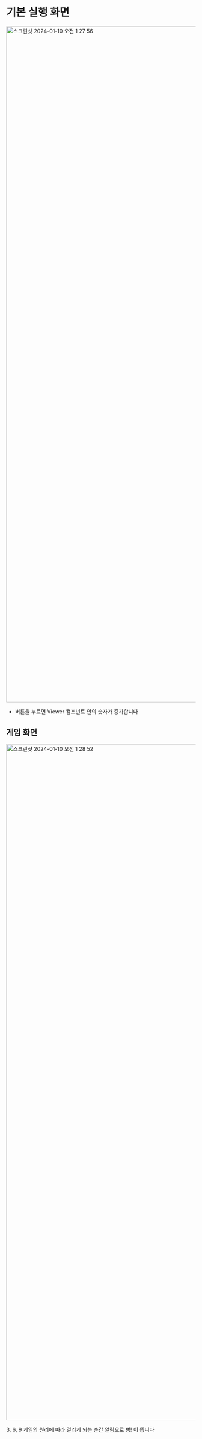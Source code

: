 # 기본 실행 화면
<img width="1792" alt="스크린샷 2024-01-10 오전 1 27 56" src="https://github.com/wanyam2/React/assets/131340668/83844bf5-71b1-4a56-871e-00f3fafb8fa7">

+ 버튼을 누르면 Viewer 컴포넌트 안의 숫자가 증가합니다

## 게임 화면
<img width="1792" alt="스크린샷 2024-01-10 오전 1 28 52" src="https://github.com/wanyam2/React/assets/131340668/86d6933c-b68f-4fd9-a507-3a2820ed402e">

3, 6, 9 게임의 원리에 따라 걸리게 되는 순간 알림으로 빵! 이 뜹니다

